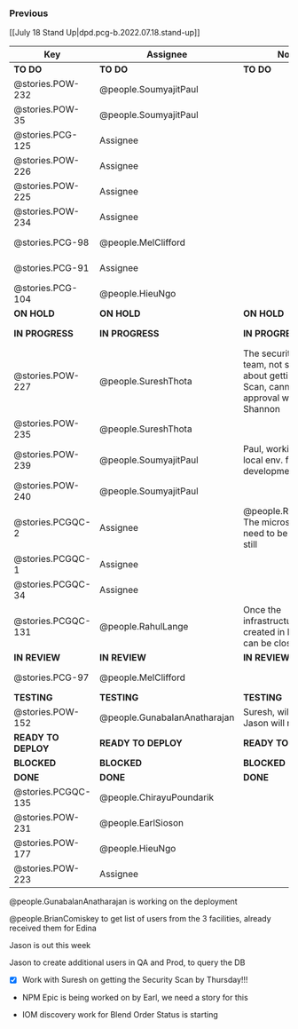 
### Previous

[[July 18 Stand Up|dpd.pcg-b.2022.07.18.stand-up]]



| Key                 | Assignee                     | Notes                                                                                                   | Components            |
| ------------------- | ---------------------------- | ------------------------------------------------------------------------------------------------------- | --------------------- |
| **TO DO**           | **TO DO**                    | **TO DO**                                                                                               | **TO DO**             |
| @stories.POW-232    | @people.SoumyajitPaul        |                                                                                                         | Testing; UI Front End |
| @stories.POW-35     | @people.SoumyajitPaul        |                                                                                                         | Testing; UI Front End |
| @stories.PCG-125    | Assignee                     |                                                                                                         | Testing; UI Front End |
| @stories.POW-226    | Assignee                     |                                                                                                         | Testing; UI Front End |
| @stories.POW-225    | Assignee                     |                                                                                                         | Testing; UI Front End |
| @stories.POW-234    | Assignee                     |                                                                                                         | Testing; UI Front End |
| @stories.PCG-98     | @people.MelClifford          |                                                                                                         | Testing; UI Front End |
| @stories.PCG-91     | Assignee                     |                                                                                                         | Testing; UI Front End |
| @stories.PCG-104    | @people.HieuNgo              |                                                                                                         | Testing; UI Front End |
| **ON HOLD**         | **ON HOLD**                  | **ON HOLD**                                                                                             | **ON HOLD**           |
| **IN PROGRESS**     | **IN PROGRESS**              | **IN PROGRESS**                                                                                         | **IN PROGRESS**       |
| @stories.POW-227    | @people.SureshThota          | The security scan team, not super sure about getting security Scan, cannot get approval without Shannon | Testing; UI Front End |
| @stories.POW-235    | @people.SureshThota          |                                                                                                         | Testing; UI Front End |
| @stories.POW-239    | @people.SoumyajitPaul        | Paul, working on the local env. for development                                                         | Testing; UI Front End |
| @stories.POW-240    | @people.SoumyajitPaul        |                                                                                                         | Testing; UI Front End |
| @stories.PCGQC-2    | Assignee                     | @people.RahulLandge The microservice(s) need to be deployed still                                                                                                        |                       |
| @stories.PCGQC-1    | Assignee                     |                                                                                                         |                       |
| @stories.PCGQC-34   | Assignee                     |                                                                                                         | Microservices and API |
| @stories.PCGQC-131  | @people.RahulLange           | Once the infrastructure is created in Prod, this can be closed                                                                                                        |                       |
| **IN REVIEW**       | **IN REVIEW**                | **IN REVIEW**                                                                                           | **ON HOLD**           |
| @stories.PCG-97     | @people.MelClifford          |                                                                                                         | Testing; UI Front End |
| **TESTING**         | **TESTING**                  | **TESTING**                                                                                             | **BLOCKED**           |
| @stories.POW-152    | @people.GunabalanAnatharajan | Suresh, will be testing. Jason will need to                                                             |                       |
| **READY TO DEPLOY** | **READY TO DEPLOY**          | **READY TO DEPLOY**                                                                                     | **BLOCKED**           |
| **BLOCKED**         | **BLOCKED**                  | **BLOCKED**                                                                                             | **BLOCKED**           |
| **DONE**            | **DONE**                     | **DONE**                                                                                                | **DONE**              |
| @stories.PCGQC-135  | @people.ChirayuPoundarik     |                                                                                                         | Testing; UI Front End |
| @stories.POW-231    | @people.EarlSioson           |                                                                                                         |                       |
| @stories.POW-177    | @people.HieuNgo              |                                                                                                         |                       |
| @stories.POW-223    | Assignee                     |                                                                                                         | Testing; UI Front End |


@people.GunabalanAnatharajan is working on the deployment

@people.BrianComiskey to get list of users from the 3 facilities, already received them for Edina

Jason is out this week

Jason to create additional users in QA and Prod, to query the DB

- [x] Work with Suresh on getting the Security Scan by Thursday!!!

- NPM Epic is being worked on by Earl, we need a story for this

- IOM discovery work for Blend Order Status is starting 